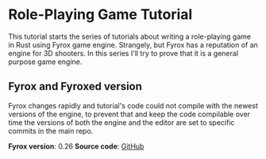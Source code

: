 # Role-Playing Game Tutorial

This tutorial starts the series of tutorials about writing a role-playing game in Rust using Fyrox game engine. Strangely,
but Fyrox has a reputation of an engine for 3D shooters. In this series I'll try to prove that it is a general purpose
game engine.

## Fyrox and Fyroxed version

Fyrox changes rapidly and tutorial's code could not compile with the newest versions of the engine, to prevent that
and keep the code compilable over time the versions of both the engine and the editor are set to specific commits 
in the main repo.

**Fyrox version**: 0.26
**Source code**: [GitHub](https://github.com/FyroxEngine/Fyrox-tutorials/)